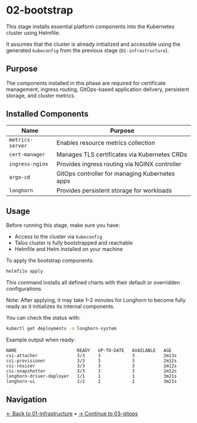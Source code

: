 # 02-bootstrap

This stage installs essential platform components into the Kubernetes cluster using Helmfile.

It assumes that the cluster is already initialized and accessible using the generated `kubeconfig` from the previous stage (`01-infrastructure`).

## Purpose

The components installed in this phase are required for certificate management, ingress routing, GitOps-based application delivery, persistent storage, and cluster metrics.

## Installed Components

| Name             | Purpose                                        |
| ---------------- | ---------------------------------------------- |
| `metrics-server` | Enables resource metrics collection            |
| `cert-manager`   | Manages TLS certificates via Kubernetes CRDs   |
| `ingress-nginx`  | Provides ingress routing via NGINX controller  |
| `argo-cd`        | GitOps controller for managing Kubernetes apps |
| `longhorn`       | Provides persistent storage for workloads      |

## Usage

Before running this stage, make sure you have:

* Access to the cluster via `kubeconfig`
* Talos cluster is fully bootstrapped and reachable
* Helmfile and Helm installed on your machine

To apply the bootstrap components:

```bash
helmfile apply
```

This command installs all defined charts with their default or overridden configurations.

Note: After applying, it may take 1–2 minutes for Longhorn to become fully ready as it initializes its internal components.

You can check the status with:

```bash
kubectl get deployments -n longhorn-system
```

Example output when ready:

```
NAME                       READY   UP-TO-DATE   AVAILABLE   AGE
csi-attacher               3/3     3            3           2m13s
csi-provisioner            3/3     3            3           2m12s
csi-resizer                3/3     3            3           2m12s
csi-snapshotter            3/3     3            3           2m12s
longhorn-driver-deployer   1/1     1            1           3m21s
longhorn-ui                2/2     2            2           3m21s
```

## Navigation

[← Back to 01-infrastructure](../01-infrastructure/README.md) • [→ Continue to 03-gitops](../03-gitops/README.md)
